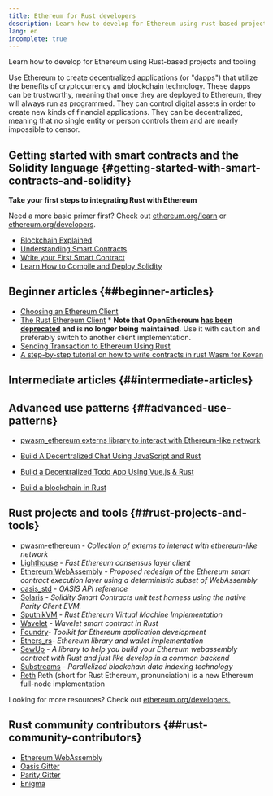 ```yaml
---
title: Ethereum for Rust developers
description: Learn how to develop for Ethereum using rust-based projects and tooling
lang: en
incomplete: true
---
```


<FeaturedText>Learn how to develop for Ethereum using Rust-based projects and tooling</FeaturedText>

Use Ethereum to create decentralized applications (or "dapps") that utilize the benefits of cryptocurrency and blockchain technology. These dapps can be trustworthy, meaning that once they are deployed to Ethereum, they will always run as programmed. They can control digital assets in order to create new kinds of financial applications. They can be decentralized, meaning that no single entity or person controls them and are nearly impossible to censor.

## Getting started with smart contracts and the Solidity language \{#getting-started-with-smart-contracts-and-solidity}

**Take your first steps to integrating Rust with Ethereum**

Need a more basic primer first? Check out [ethereum.org/learn](/learn/) or [ethereum.org/developers](/developers/).

- [Blockchain Explained](https://kauri.io/article/d55684513211466da7f8cc03987607d5/blockchain-explained)
- [Understanding Smart Contracts](https://kauri.io/article/e4f66c6079e74a4a9b532148d3158188/ethereum-101-part-5-the-smart-contract)
- [Write your First Smart Contract](https://kauri.io/article/124b7db1d0cf4f47b414f8b13c9d66e2/remix-ide-your-first-smart-contract)
- [Learn How to Compile and Deploy Solidity](https://kauri.io/article/973c5f54c4434bb1b0160cff8c695369/understanding-smart-contract-compilation-and-deployment)

## Beginner articles \{##beginner-articles}

- [Choosing an Ethereum Client](https://www.trufflesuite.com/docs/truffle/reference/choosing-an-ethereum-client)
- [The Rust Ethereum Client](https://openethereum.github.io/) \* **Note that OpenEthereum [has been deprecated](https://medium.com/openethereum/gnosis-joins-erigon-formerly-turbo-geth-to-release-next-gen-ethereum-client-c6708dd06dd) and is no longer being maintained.** Use it with caution and preferably switch to another client implementation.
- [Sending Transaction to Ethereum Using Rust](https://kauri.io/#collections/A%20Hackathon%20Survival%20Guide/sending-ethereum-transactions-with-rust/)
- [A step-by-step tutorial on how to write contracts in rust Wasm for Kovan](https://github.com/paritytech/pwasm-tutorial)

## Intermediate articles \{##intermediate-articles}

## Advanced use patterns \{##advanced-use-patterns}

- [pwasm_ethereum externs library to interact with Ethereum-like network](https://github.com/openethereum/pwasm-ethereum)
- [Build A Decentralized Chat Using JavaScript and Rust](https://medium.com/perlin-network/build-a-decentralized-chat-using-javascript-rust-webassembly-c775f8484b52)
- [Build a Decentralized Todo App Using Vue.js & Rust](https://medium.com/@jjmace01/build-a-decentralized-todo-app-using-vue-js-rust-webassembly-5381a1895beb)

- [Build a blockchain in Rust](https://blog.logrocket.com/how-to-build-a-blockchain-in-rust/)

## Rust projects and tools \{##rust-projects-and-tools}

- [pwasm-ethereum](https://github.com/paritytech/pwasm-ethereum) - _Collection of externs to interact with ethereum-like network_
- [Lighthouse](https://github.com/sigp/lighthouse) - _Fast Ethereum consensus layer client_
- [Ethereum WebAssembly](https://ewasm.readthedocs.io/en/mkdocs/) - _Proposed redesign of the Ethereum smart contract execution layer using a deterministic subset of WebAssembly_
- [oasis_std](https://docs.rs/oasis-std/0.2.7/oasis_std/) - _OASIS API reference_
- [Solaris](https://github.com/paritytech/sol-rs) - _Solidity Smart Contracts unit test harness using the native Parity Client EVM._
- [SputnikVM](https://github.com/rust-blockchain/evm) - _Rust Ethereum Virtual Machine Implementation_
- [Wavelet](https://wavelet.perlin.net/docs/smart-contracts) - _Wavelet smart contract in Rust_
- [Foundry](https://github.com/gakonst/foundry)- _Toolkit for Ethereum application development_
- [Ethers_rs](https://github.com/gakonst/ethers-rs)- _Ethereum library and wallet implementation_
- [SewUp](https://github.com/second-state/SewUp) - _A library to help you build your Ethereum webassembly contract with Rust and just like develop in a common backend_
- [Substreams](https://github.com/streamingfast/substreams) - _Parallelized blockchain data indexing technology_
- [Reth](https://github.com/paradigmxyz/reth) Reth (short for Rust Ethereum, pronunciation) is a new Ethereum full-node implementation

Looking for more resources? Check out [ethereum.org/developers.](/developers/)

## Rust community contributors \{##rust-community-contributors}

- [Ethereum WebAssembly](https://gitter.im/ewasm/Lobby)
- [Oasis Gitter](https://gitter.im/Oasis-official/Lobby)
- [Parity Gitter](https://gitter.im/paritytech/parity)
- [Enigma](https://discord.gg/SJK32GY)

